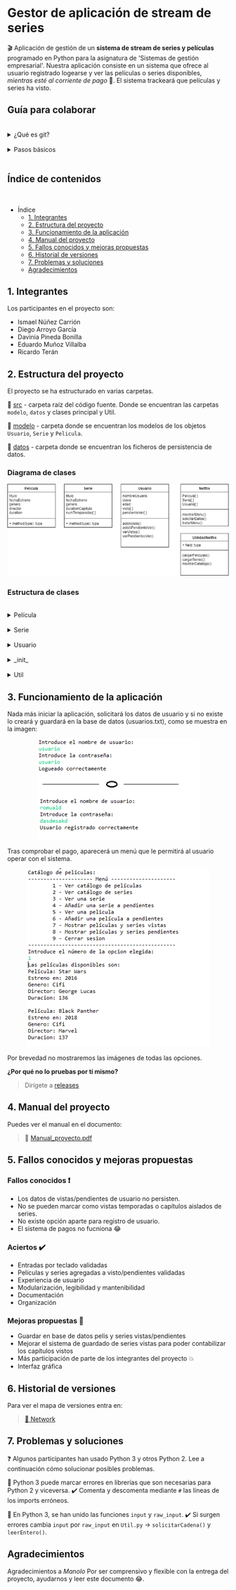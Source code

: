 # Gestor de aplicación de stream de series

:clapper: Aplicación de gestión de un **sistema de stream de series y películas** programado en Python para la asignatura de 'Sistemas de gestión empresarial'. Nuestra aplicación consiste en un sistema que ofrece al usuario registrado logearse y ver las películas o series disponibles, *mientras esté al corriente de pago* :money_with_wings:. El sistema trackeará que películas y series ha visto.

## Guía para colaborar
<br>

<details>
     <summary>¿Qué es git?</summary>
 <p>

Git es un **sistema de control de versiones** (vcs) que permite la colaboración entre programadores de forma simultánea solucionando y facilitando muchísimo la *integración* del código fuente de los contribuidores. Su funcionamiento consiste en la creación de versiones del proyecto llamados *commits*. Los proyectos pueden seguir diferentes *ramas* según la funcionalidad que se esté implementando o el contribuidor que la esté actualizando. Las diferentes ramas pueden fusionarse a otras ramas, o la rama principal *'master'* e integrar las funcionalidades de ambas ramas en una nueva línea troncal. Abajo podéis ver una ilustración de un arbol versiones de Git.

<br>   
<img src="https://i.stack.imgur.com/DOXN0.png" alt="">

  </li>
      </p></details><br>

 <details>
     <summary>Pasos básicos</summary>
 <p>

#### Descargarte el proyecto de nuevo
  1. :arrow_down: Abre una terminal en el directorio del workspace e introduce: `git clone https://github.com/ismenc/python-gestor-series`

#### Actualizar si ya lo tienes descargado
  1. :open_file_folder: Abre una terminal en el directorio del proyecto
  2. :heavy_check_mark: Colócate en tu rama mediante `git checkout -b tu-nombre`
  3. :recycle: Descárgate tu última versión con `git pull origin tu-nombre`

#### Subir tus versiones después de trabajar
  1. :memo: Trabaja con eclipse o como lo quieras hacer
  2. :open_file_folder: Abre una terminal en el directorio del proyecto
  3. :heavy_check_mark: Si no lo has hecho, colócate en tu rama mediante `git checkout -b tu-nombre`
  4.  :exclamation: Haz tu nueva version con `git commit -am "Resumen de cambios"`
  5. :arrow_up: Sube tus versiones con `git push origin tu-nombre`
  </li>
      </p></details>
	  <br>

## Índice de contenidos
<br>

* Índice
    * [1. Integrantes](#1-integrantes)
    * [2. Estructura del proyecto](#2-estructura-del-proyecto)
    * [3. Funcionamiento de la aplicación](#3-funcionamiento-de-la-aplicación)
    * [4. Manual del proyecto](#4-manual-del-proyecto)
    * [5. Fallos conocidos y mejoras propuestas](#5-fallos-conocidos-y-mejoras-propuestas)
    * [6. Historial de versiones](#6-historial-de-versiones)
    * [7. Problemas y soluciones](#7-problemas-y-soluciones)
    * [Agradecimientos](#agradecimientos)

## 1. Integrantes

Los participantes en el proyecto son:
* Ismael Núñez Carrión
* Diego Arroyo García
* Davinia Pineda Bonilla
* Eduardo Muñoz Villalba
* Ricardo Terán

## 2. Estructura del proyecto

El proyecto se ha estructurado en varias carpetas.

:open_file_folder: [src](src/) - carpeta raíz del código fuente. Donde se encuentran las carpetas `modelo`, `datos` y clases principal y Util.

:open_file_folder: [modelo](src/modelo/) - carpeta donde se encuentran los modelos de los objetos `Usuario`, `Serie` y `Pelicula`.

:open_file_folder: [datos](src/datos/) - carpeta donde se encuentran los ficheros de persistencia de datos.

### Diagrama de clases

<img src="doc/diagrama-clases.png" alt="">

### Estructura de clases
<br>

<details>
     <summary>Película</summary>
 <p>
	 
Clase que define la estructura de los objetos película.
<br>

#### Atributos

* ***titulo:*** *título de la película*
* ***fechaEstreno:*** *fecha de estreno de la película*
* ***genero:*** *género(drama, comedia, etc.)*
* ***director:*** *director de la película*
* ***duracion:*** *duración de la película*

 </p>
 </details><br> 

<details>
     <summary>Serie</summary>
 <p>
	 
Clase que define la estructura de datos del objeto serie.
<br>

#### Atributos

* ***titulo:*** *título de la serie*
* ***fechaEstreno:*** *fecha de estreno de la serie*
* ***genero:*** *género(thriller, aventura, etc.)*
* ***duracionCapitulo:*** *duración media*
* ***temporadas:*** *temporadas de la serie, array de tipo String*
* ***numTemporadas:*** *numero de temporadas actuales de la serie*

 </p>
 </details><br> 

 <details>
     <summary>Usuario</summary>
 <p>

Clase que almacena los datos del usuario.

#### Atributos

* ***nombreUsuario:*** *nombre del usuario*
* ***clave:*** *clave del usuario*
* ***edad:*** *edad del usuario*
* ***visto:*** *marcar como visto (array)*
* ***pendienteVer:*** *marcar como pendiente de ver (array)*

#### Métodos

* ***addVisto():*** *agregar si ha visto la película o serie*
* ***addPendienteVer():*** *agregar si tiene una película o serie pendiente*
* ***verVistos():*** *ver listrado de reproducciones*
* ***verPendientesVer():*** *ver listado de películas o series pendientes de ver*

 </p>
 </details><br>

 <details>
     <summary>_init_</summary>
 <p>

Programa principal que contiene la línea de ejecución de nuestro programa

#### Métodos

* ***cargarPeliculas():*** *muestra las películas disponibles*
* ***cargarSeries():*** *muestra las series disponibles*
* ***mostrarCatalogo():*** *muestra el catálogo completo de series y películas*

 </p>
 </details><br>

 <details>
     <summary>Util</summary>
 <p>

Clase que provee a la principal de los métodos estáticos para interactuar con el usuario y gestionar los objetos.

#### Atributos

* ***pelicula:*** *lista de películas (array)*
* ***serie:*** *lista de series (array)*
* ***usuario:*** *usuario el cuál accede a la aplicación*

#### Métodos

* ***mostrarMenu():*** *método que mostrará un menú con las opciones disponibles*
* ***tratarMenu():*** *método que tratará la opción elegida del menú*
* ***solicitarDatos():*** *método para la gestión del usuario que se quiera registrar*

 </p>
 </details>

 ## 3. Funcionamiento de la aplicación

 Nada más iniciar la aplicación, solicitará los datos de usuario y si no existe lo creará y guardará en la base de datos (usuarios.txt), como se muestra en la imagen:

 <p align="center"><img src="doc/login.png" alt=""></p>

 Tras comprobar el pago, aparecerá un menú que le permitirá al usuario operar con el sistema.

 <p align="center"><img src="doc/menu-principal.png" alt=""></p>

 Por brevedad no mostraremos las imágenes de todas las opciones.

 **¿Por qué no lo pruebas por tí mismo?**

 > Dirígete a [releases](https://github.com/ismenc/python-gestor-series/releases)


 ## 4. Manual del proyecto

 Puedes ver el manual en el documento:
 > :book: [Manual_proyecto.pdf](doc/manual_proyecto.pdf)

 ## 5. Fallos conocidos y mejoras propuestas

 ### Fallos conocidos :exclamation:

 * Los datos de vistas/pendientes de usuario no persisten.
 * No se pueden marcar como vistas temporadas o capítulos aislados de series.
 * No existe opción aparte para registro de usuario.
 * El sistema de pagos no fucniona :joy:

 ### Aciertos :heavy_check_mark:

 * Entradas por teclado validadas
 * Peliculas y series agregadas a visto/pendientes validadas
 * Experiencia de usuario
 * Modularización, legibilidad y mantenibilidad
 * Documentación
 * Organización

 ### Mejoras propuestas :wrench:

 * Guardar en base de datos pelis y series vistas/pendientes
 * Mejorar el sistema de guardado de series vistas para poder contabilizar los capítulos vistos
 * Más participación de parte de los integrantes del proyecto :boom:
 * Interfaz gráfica
 
 ## 6. Historial de versiones
 
 Para ver el mapa de versiones entra en:
 > [:scroll: Network](https://github.com/ismenc/python-gestor-series/network)

 
 ## 7. Problemas y soluciones
 
  :question: Algunos participantes han usado Python 3 y otros Python 2. Lee a continuación cómo solucionar posibles problemas.
 
 :red_circle: Python 3 puede marcar errores en librerías que son necesarias para Python 2 y viceversa.
 :heavy_check_mark: Comenta y descomenta mediante `#` las líneas de los imports erróneos.
 
 :red_circle: En Python 3, se han unido las funciones `input` y `raw_input`. 
 :heavy_check_mark: Si surgen errores cambia `input` por `raw_input` en `Util.py` -> `solicitarCadena()` y `leerEntero()`. 

## Agradecimientos

Agradecimientos a *Manolo* Por ser comprensivo y flexible con la entrega del proyecto, ayudarnos y leer este documento :joy:. 

 